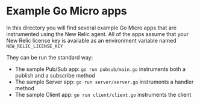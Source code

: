 # Example Go Micro apps
In this directory you will find several example Go Micro apps that are instrumented using the New Relic agent. All of the apps assume that your New Relic license key is available as an environment variable named `NEW_RELIC_LICENSE_KEY`

They can be run the standard way:
* The sample Pub/Sub app: `go run pubsub/main.go` instruments both a publish and a subscribe method
* The sample Server app: `go run server/server.go` instruments a handler method
* The sample Client app: `go run client/client.go` instruments the client
 